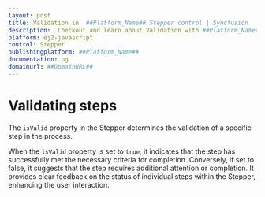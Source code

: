 ```yaml
---
layout: post
title: Validation in  ##Platform_Name## Stepper control | Syncfusion
description:  Checkout and learn about Validation with ##Platform_Name## Stepper control of Syncfusion Essential JS 2 and more details.
platform: ej2-javascript
control: Stepper
publishingplatform: ##Platform_Name##
documentation: ug
domainurl: ##DomainURL##
---
```


# Validating steps 

The `isValid` property in the Stepper determines the validation of a specific step in the process.

When the `isValid` property is set to `true`, it indicates that the step has successfully met the necessary criteria for completion. Conversely, if set to false, it suggests that the step requires additional attention or completion. It provides clear feedback on the status of individual steps within the Stepper, enhancing the user interaction.
